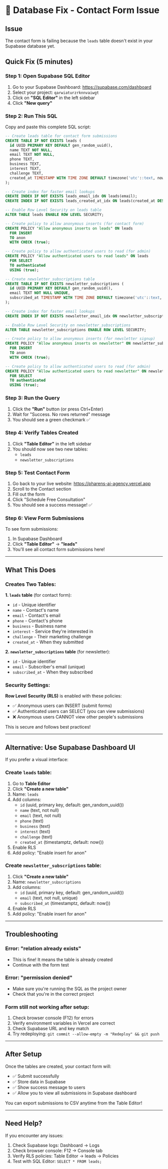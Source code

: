 # 🔧 Database Fix - Contact Form Issue

## Issue
The contact form is failing because the `leads` table doesn't exist in your Supabase database yet.

## Quick Fix (5 minutes)

### Step 1: Open Supabase SQL Editor

1. Go to your Supabase Dashboard: https://supabase.com/dashboard
2. Select your project: `qarwiaturzrknnvaiwgt`
3. Click on **"SQL Editor"** in the left sidebar
4. Click **"New query"**

### Step 2: Run This SQL

Copy and paste this complete SQL script:

```sql
-- Create leads table for contact form submissions
CREATE TABLE IF NOT EXISTS leads (
  id UUID PRIMARY KEY DEFAULT gen_random_uuid(),
  name TEXT NOT NULL,
  email TEXT NOT NULL,
  phone TEXT,
  business TEXT,
  interest TEXT,
  challenge TEXT,
  created_at TIMESTAMP WITH TIME ZONE DEFAULT timezone('utc'::text, now()) NOT NULL
);

-- Create index for faster email lookups
CREATE INDEX IF NOT EXISTS leads_email_idx ON leads(email);
CREATE INDEX IF NOT EXISTS leads_created_at_idx ON leads(created_at DESC);

-- Enable Row Level Security on leads table
ALTER TABLE leads ENABLE ROW LEVEL SECURITY;

-- Create policy to allow anonymous inserts (for contact form)
CREATE POLICY "Allow anonymous inserts on leads" ON leads
  FOR INSERT
  TO anon
  WITH CHECK (true);

-- Create policy to allow authenticated users to read (for admin)
CREATE POLICY "Allow authenticated users to read leads" ON leads
  FOR SELECT
  TO authenticated
  USING (true);

-- Create newsletter_subscriptions table
CREATE TABLE IF NOT EXISTS newsletter_subscriptions (
  id UUID PRIMARY KEY DEFAULT gen_random_uuid(),
  email TEXT NOT NULL UNIQUE,
  subscribed_at TIMESTAMP WITH TIME ZONE DEFAULT timezone('utc'::text, now()) NOT NULL
);

-- Create index for faster email lookups
CREATE INDEX IF NOT EXISTS newsletter_email_idx ON newsletter_subscriptions(email);

-- Enable Row Level Security on newsletter_subscriptions
ALTER TABLE newsletter_subscriptions ENABLE ROW LEVEL SECURITY;

-- Create policy to allow anonymous inserts (for newsletter signup)
CREATE POLICY "Allow anonymous inserts on newsletter" ON newsletter_subscriptions
  FOR INSERT
  TO anon
  WITH CHECK (true);

-- Create policy to allow authenticated users to read (for admin)
CREATE POLICY "Allow authenticated users to read newsletter" ON newsletter_subscriptions
  FOR SELECT
  TO authenticated
  USING (true);
```

### Step 3: Run the Query

1. Click the **"Run"** button (or press Ctrl+Enter)
2. Wait for "Success. No rows returned" message
3. You should see a green checkmark ✅

### Step 4: Verify Tables Created

1. Click **"Table Editor"** in the left sidebar
2. You should now see two new tables:
   - `leads`
   - `newsletter_subscriptions`

### Step 5: Test Contact Form

1. Go back to your live website: https://pharens-ai-agency.vercel.app
2. Scroll to the Contact section
3. Fill out the form
4. Click "Schedule Free Consultation"
5. You should see a success message! ✅

### Step 6: View Form Submissions

To see form submissions:
1. In Supabase Dashboard
2. Click **"Table Editor"** → **"leads"**
3. You'll see all contact form submissions here!

---

## What This Does

### Creates Two Tables:

**1. `leads` table** (for contact form):
- `id` - Unique identifier
- `name` - Contact's name
- `email` - Contact's email
- `phone` - Contact's phone
- `business` - Business name
- `interest` - Service they're interested in
- `challenge` - Their marketing challenge
- `created_at` - When they submitted

**2. `newsletter_subscriptions` table** (for newsletter):
- `id` - Unique identifier
- `email` - Subscriber's email (unique)
- `subscribed_at` - When they subscribed

### Security Settings:

**Row Level Security (RLS)** is enabled with these policies:
- ✅ Anonymous users can INSERT (submit forms)
- ✅ Authenticated users can SELECT (you can view submissions)
- ❌ Anonymous users CANNOT view other people's submissions

This is secure and follows best practices!

---

## Alternative: Use Supabase Dashboard UI

If you prefer a visual interface:

### Create `leads` table:
1. Go to **Table Editor**
2. Click **"Create a new table"**
3. Name: `leads`
4. Add columns:
   - `id` (uuid, primary key, default: gen_random_uuid())
   - `name` (text, not null)
   - `email` (text, not null)
   - `phone` (text)
   - `business` (text)
   - `interest` (text)
   - `challenge` (text)
   - `created_at` (timestamptz, default: now())
5. Enable RLS
6. Add policy: "Enable insert for anon"

### Create `newsletter_subscriptions` table:
1. Click **"Create a new table"**
2. Name: `newsletter_subscriptions`
3. Add columns:
   - `id` (uuid, primary key, default: gen_random_uuid())
   - `email` (text, not null, unique)
   - `subscribed_at` (timestamptz, default: now())
4. Enable RLS
5. Add policy: "Enable insert for anon"

---

## Troubleshooting

### Error: "relation already exists"
- This is fine! It means the table is already created
- Continue with the form test

### Error: "permission denied"
- Make sure you're running the SQL as the project owner
- Check that you're in the correct project

### Form still not working after setup:
1. Check browser console (F12) for errors
2. Verify environment variables in Vercel are correct
3. Check Supabase URL and key match
4. Try redeploying: `git commit --allow-empty -m "Redeploy" && git push`

---

## After Setup

Once the tables are created, your contact form will:
- ✅ Submit successfully
- ✅ Store data in Supabase
- ✅ Show success message to users
- ✅ Allow you to view all submissions in Supabase dashboard

You can export submissions to CSV anytime from the Table Editor!

---

## Need Help?

If you encounter any issues:
1. Check Supabase logs: Dashboard → Logs
2. Check browser console: F12 → Console tab
3. Verify RLS policies: Table Editor → leads → Policies
4. Test with SQL Editor: `SELECT * FROM leads;`
